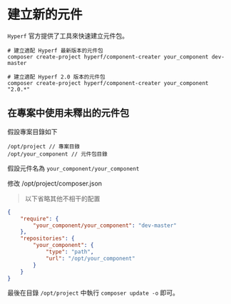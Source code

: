 # 建立新的元件

`Hyperf` 官方提供了工具來快速建立元件包。

```
# 建立適配 Hyperf 最新版本的元件包
composer create-project hyperf/component-creater your_component dev-master

# 建立適配 Hyperf 2.0 版本的元件包
composer create-project hyperf/component-creater your_component "2.0.*"
```

## 在專案中使用未釋出的元件包

假設專案目錄如下

```
/opt/project // 專案目錄
/opt/your_component // 元件包目錄
```

假設元件名為 `your_component/your_component`

修改 /opt/project/composer.json

> 以下省略其他不相干的配置

```json
{
    "require": {
        "your_component/your_component": "dev-master"
    },
    "repositories": {
        "your_component": {
            "type": "path",
            "url": "/opt/your_component"
        }
    }
}
```

最後在目錄 `/opt/project` 中執行 `composer update -o` 即可。







